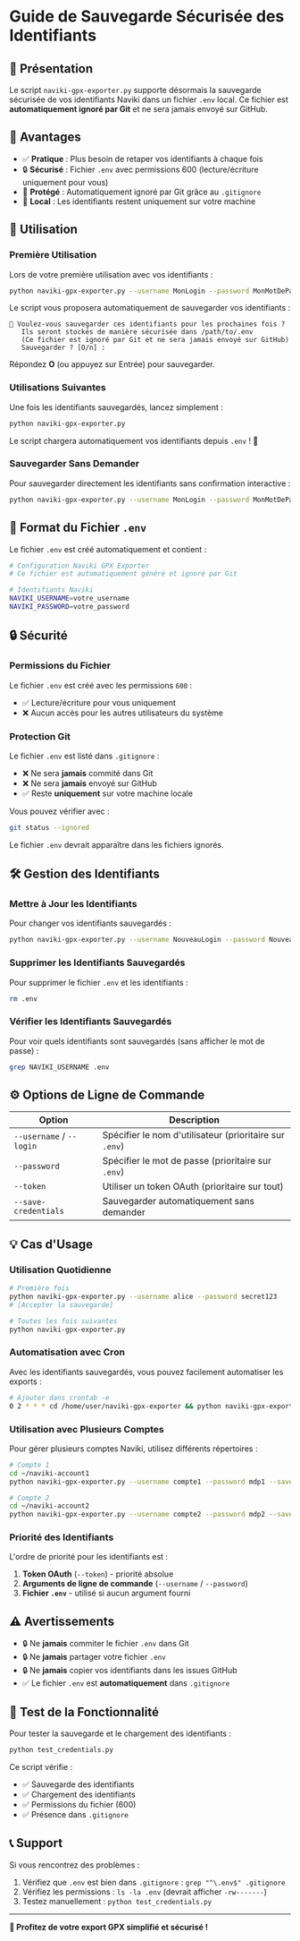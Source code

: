 # Guide de Sauvegarde Sécurisée des Identifiants

## 🔐 Présentation

Le script `naviki-gpx-exporter.py` supporte désormais la sauvegarde sécurisée de vos identifiants Naviki dans un fichier `.env` local. Ce fichier est **automatiquement ignoré par Git** et ne sera jamais envoyé sur GitHub.

## 🎯 Avantages

- ✅ **Pratique** : Plus besoin de retaper vos identifiants à chaque fois
- 🔒 **Sécurisé** : Fichier `.env` avec permissions 600 (lecture/écriture uniquement pour vous)
- 🚫 **Protégé** : Automatiquement ignoré par Git grâce au `.gitignore`
- 💾 **Local** : Les identifiants restent uniquement sur votre machine

## 🚀 Utilisation

### Première Utilisation

Lors de votre première utilisation avec vos identifiants :

```bash
python naviki-gpx-exporter.py --username MonLogin --password MonMotDePasse
```

Le script vous proposera automatiquement de sauvegarder vos identifiants :

```
💾 Voulez-vous sauvegarder ces identifiants pour les prochaines fois ?
   Ils seront stockés de manière sécurisée dans /path/to/.env
   (Ce fichier est ignoré par Git et ne sera jamais envoyé sur GitHub)
   Sauvegarder ? [O/n] :
```

Répondez **O** (ou appuyez sur Entrée) pour sauvegarder.

### Utilisations Suivantes

Une fois les identifiants sauvegardés, lancez simplement :

```bash
python naviki-gpx-exporter.py
```

Le script chargera automatiquement vos identifiants depuis `.env` ! 🎉

### Sauvegarder Sans Demander

Pour sauvegarder directement les identifiants sans confirmation interactive :

```bash
python naviki-gpx-exporter.py --username MonLogin --password MonMotDePasse --save-credentials
```

## 📁 Format du Fichier `.env`

Le fichier `.env` est créé automatiquement et contient :

```bash
# Configuration Naviki GPX Exporter
# Ce fichier est automatiquement généré et ignoré par Git

# Identifiants Naviki
NAVIKI_USERNAME=votre_username
NAVIKI_PASSWORD=votre_password
```

## 🔒 Sécurité

### Permissions du Fichier

Le fichier `.env` est créé avec les permissions `600` :
- ✅ Lecture/écriture pour vous uniquement
- ❌ Aucun accès pour les autres utilisateurs du système

### Protection Git

Le fichier `.env` est listé dans `.gitignore` :
- ❌ Ne sera **jamais** commité dans Git
- ❌ Ne sera **jamais** envoyé sur GitHub
- ✅ Reste **uniquement** sur votre machine locale

Vous pouvez vérifier avec :

```bash
git status --ignored
```

Le fichier `.env` devrait apparaître dans les fichiers ignorés.

## 🛠️ Gestion des Identifiants

### Mettre à Jour les Identifiants

Pour changer vos identifiants sauvegardés :

```bash
python naviki-gpx-exporter.py --username NouveauLogin --password NouveauMdp --save-credentials
```

### Supprimer les Identifiants Sauvegardés

Pour supprimer le fichier `.env` et les identifiants :

```bash
rm .env
```

### Vérifier les Identifiants Sauvegardés

Pour voir quels identifiants sont sauvegardés (sans afficher le mot de passe) :

```bash
grep NAVIKI_USERNAME .env
```

## ⚙️ Options de Ligne de Commande

| Option | Description |
|--------|-------------|
| `--username` / `--login` | Spécifier le nom d'utilisateur (prioritaire sur `.env`) |
| `--password` | Spécifier le mot de passe (prioritaire sur `.env`) |
| `--token` | Utiliser un token OAuth (prioritaire sur tout) |
| `--save-credentials` | Sauvegarder automatiquement sans demander |

## 💡 Cas d'Usage

### Utilisation Quotidienne

```bash
# Première fois
python naviki-gpx-exporter.py --username alice --password secret123
# [Accepter la sauvegarde]

# Toutes les fois suivantes
python naviki-gpx-exporter.py
```

### Automatisation avec Cron

Avec les identifiants sauvegardés, vous pouvez facilement automatiser les exports :

```bash
# Ajouter dans crontab -e
0 2 * * * cd /home/user/naviki-gpx-exporter && python naviki-gpx-exporter.py
```

### Utilisation avec Plusieurs Comptes

Pour gérer plusieurs comptes Naviki, utilisez différents répertoires :

```bash
# Compte 1
cd ~/naviki-account1
python naviki-gpx-exporter.py --username compte1 --password mdp1 --save-credentials

# Compte 2
cd ~/naviki-account2
python naviki-gpx-exporter.py --username compte2 --password mdp2 --save-credentials
```

### Priorité des Identifiants

L'ordre de priorité pour les identifiants est :

1. **Token OAuth** (`--token`) - priorité absolue
2. **Arguments de ligne de commande** (`--username` / `--password`)
3. **Fichier `.env`** - utilisé si aucun argument fourni

## ⚠️ Avertissements

- 🔒 Ne **jamais** commiter le fichier `.env` dans Git
- 🔒 Ne **jamais** partager votre fichier `.env`
- 🔒 Ne **jamais** copier vos identifiants dans les issues GitHub
- ✅ Le fichier `.env` est **automatiquement** dans `.gitignore`

## 🧪 Test de la Fonctionnalité

Pour tester la sauvegarde et le chargement des identifiants :

```bash
python test_credentials.py
```

Ce script vérifie :
- ✅ Sauvegarde des identifiants
- ✅ Chargement des identifiants
- ✅ Permissions du fichier (600)
- ✅ Présence dans `.gitignore`

## 📞 Support

Si vous rencontrez des problèmes :

1. Vérifiez que `.env` est bien dans `.gitignore` : `grep "^\.env$" .gitignore`
2. Vérifiez les permissions : `ls -la .env` (devrait afficher `-rw-------`)
3. Testez manuellement : `python test_credentials.py`

---

**🎉 Profitez de votre export GPX simplifié et sécurisé !**
